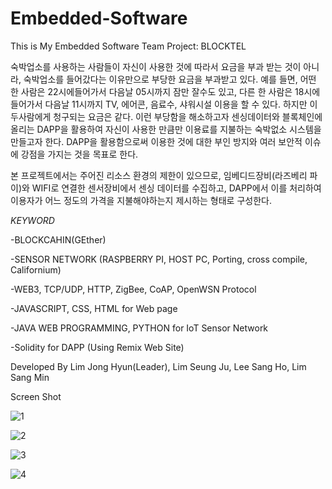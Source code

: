 # Embedded-Software
This is My Embedded Software Team Project: BLOCKTEL

숙박업소를 사용하는 사람들이 자신이 사용한 것에 따라서 요금을 부과 받는 것이 아니라, 숙박업소를 들어갔다는 이유만으로 부당한 요금을 부과받고 있다.
예를 들면, 어떤 한 사람은 22시에들어가서 다음날 05시까지 잠만 잘수도 있고, 다른 한 사람은 18시에 들어가서 다음날 11시까지 TV, 에어콘, 음료수, 샤워시설 이용을 할 수 있다. 하지만 이 두사람에게 청구되는 요금은 같다. 이런 부당함을 해소하고자 센싱데이터와 블록체인에 올리는 DAPP을 활용하여 자신이 사용한 만큼만 이용료를 지불하는 숙박없소 시스템을 만들고자 한다. DAPP을 활용함으로써 이용한 것에 대한 부인 방지와 여러 보안적 이슈에 강점을 가지는 것을 목표로 한다. 

본 프로젝트에서는 주어진 리소스 환경의 제한이 있으므로, 임베디드장비(라즈베리 파이)와 WIFI로 연결한 센서장비에서 센싱 데이터를 수집하고, DAPP에서 이를 처리하여 이용자가 어느 정도의 가격을 지불해야하는지 제시하는 형태로 구성한다.  

*KEYWORD*

-BLOCKCAHIN(GEther)

-SENSOR NETWORK (RASPBERRY PI, HOST PC, Porting, cross compile, Californium)

-WEB3, TCP/UDP, HTTP, ZigBee, CoAP, OpenWSN Protocol

-JAVASCRIPT, CSS, HTML for Web page

-JAVA WEB PROGRAMMING, PYTHON for IoT Sensor Network

-Solidity for DAPP (Using Remix Web Site)

Developed By Lim Jong Hyun(Leader), Lim Seung Ju, Lee Sang Ho, Lim Sang Min

Screen Shot 

![1](https://user-images.githubusercontent.com/38081451/46525531-d0fb2580-c8c6-11e8-935b-c3b98c5a73bc.jpg)

![2](https://user-images.githubusercontent.com/38081451/46525558-de181480-c8c6-11e8-81d5-7bb41ba0b035.jpg)

![3](https://user-images.githubusercontent.com/38081451/46525559-df494180-c8c6-11e8-8706-af981ca5bea7.jpg)

![4](https://user-images.githubusercontent.com/38081451/46525561-e07a6e80-c8c6-11e8-973d-c31e5b6f49a8.png)
